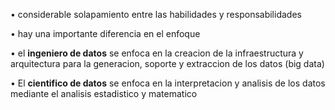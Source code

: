• considerable solapamiento entre las habilidades y responsabilidades  

• hay una importante diferencia en el enfoque  

• el **ingeniero de datos** se enfoca en la creacion de la infraestructura y arquitectura para la generacion, soporte y extraccion de los datos (big data)  

• El **cientifico de datos** se enfoca en la interpretacion y analisis de los datos mediante el analisis estadistico y matematico